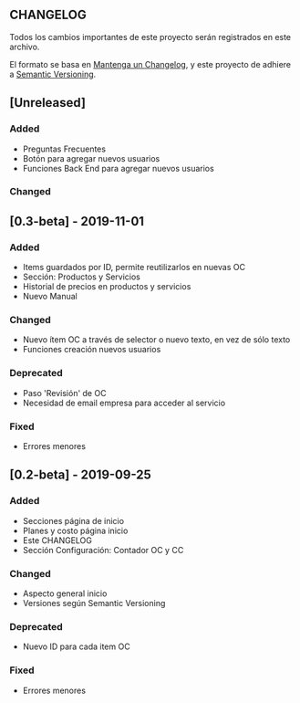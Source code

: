 ## CHANGELOG
Todos los cambios importantes de este proyecto serán registrados en este archivo.

El formato se basa en [Mantenga un Changelog](https://keepachangelog.com/es-ES/1.0.0/),
y este proyecto de adhiere a [Semantic Versioning](https://semver.org/spec/v2.0.0.html).

## [Unreleased]

### Added
- Preguntas Frecuentes
- Botón para agregar nuevos usuarios
- Funciones Back End para agregar nuevos usuarios

### Changed


## [0.3-beta] - 2019-11-01
### Added
- Items guardados por ID, permite reutilizarlos en nuevas OC
- Sección: Productos y Servicios
- Historial de precios en productos y servicios
- Nuevo Manual


### Changed
- Nuevo ítem OC a través de selector o nuevo texto, en vez de sólo texto
- Funciones creación nuevos usuarios

### Deprecated
- Paso 'Revisión' de OC
- Necesidad de email empresa para acceder al servicio

### Fixed
- Errores menores

## [0.2-beta] - 2019-09-25
### Added
- Secciones página de inicio
- Planes y costo página inicio
- Este CHANGELOG
- Sección Configuración: Contador OC y CC

### Changed
- Aspecto general inicio
- Versiones según Semantic Versioning

### Deprecated
- Nuevo ID para cada item OC

### Fixed
- Errores menores